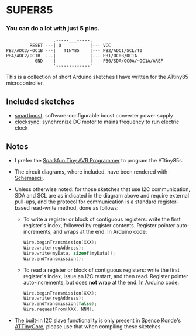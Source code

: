 # SUPER85

### You can do a lot with just 5 pins.

```ascii
                  .-----___-----.
         RESET ---| O           |--- VCC
PB3/ADC3/~OC1B ---|   TINY85    |--- PB2/ADC1/SCL/T0
PB4/ADC2/OC1B  ---|             |--- PB1/OC0B/OC1A
           GND ---|             |--- PB0/SDA/OC0A/~OC1A/AREF
                  '-------------'
```

This is a collection of short Arduino sketches I have written for the ATtiny85 microcontroller.

## Included sketches

* [smartboost](smartboost/readme.md): software-configurable boost converter power supply
* [clocksync](clocksync/readme.md): synchronize DC motor to mains frequency to run electric clock

## Notes

* I prefer the [Sparkfun Tiny AVR Programmer][prog] to program the ATtiny85s.
* The circuit diagrams, where included, have been rendered with [Schemascii].
* Unless otherwise noted: for those sketches that use I2C communication, SDA and SCL are as indicated in the diagram above and require external pull-ups, and the protocol for communication is a standard register-based read-write method, done as follows:

    * To write a register or block of contiguous registers: write the first register's index, followed by register contents. Register pointer auto-increments, and wraps at the end. In Arduino code:
        ```c
        Wire.beginTransmission(XXX);
        Wire.write(regAddress);
        Wire.write(myData, sizeof(myData));
        Wire.endTransmission();
        ```
    * To read a register or block of contiguous registers: write the first register's index, issue an I2C restart, and then read. Register pointer auto-increments, but does **not** wrap at the end.  In Arduino code:
        ```c
        Wire.beginTransmission(XXX);
        Wire.write(regAddress);
        Wire.endTransmission(false);
        Wire.requestFrom(XXX, NNN);
        ```
* The built-in I2C slave functionality is only present in Spence Konde's [ATTinyCore], please use that when compiling these sketches.

[ATtinyCore]: https://github.com/SpenceKonde/ATTinyCore
[prog]: https://www.sparkfun.com/products/11801
[Schemascii]: https://github.com/dragoncoder047/schemascii